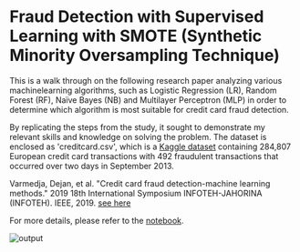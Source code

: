 # Fraud Detection with Supervised Learning with SMOTE (Synthetic Minority Oversampling Technique)
This is a walk through on the following research paper analyzing various machinelearning algorithms, such as Logistic Regression (LR), Random Forest (RF), Naïve Bayes (NB) and Multilayer Perceptron (MLP) in order to determine which algorithm is most suitable for credit card fraud detection. 

By replicating the steps from the study, it sought to demonstrate my relevant skills and knowledge on solving the problem. The dataset is enclosed as 'creditcard.csv', which is a [Kaggle dataset](https://www.kaggle.com/datasets/mlg-ulb/creditcardfraud) containing 284,807 European credit card transactions with 492 fraudulent transactions that occurred over two days in September 2013. 

Varmedja, Dejan, et al. "Credit card fraud detection-machine learning methods." 2019 18th International Symposium INFOTEH-JAHORINA (INFOTEH). IEEE, 2019. [see here](https://github.com/cyfangus/fraud_detection_supervised_learning/blob/main/Credit_Card_Fraud_Detection_-_Machine_Learning_methods.pdf)

For more details, please refer to the [notebook](https://github.com/cyfangus/fraud_detection_supervised_learning/blob/main/fraud_detection_supervised_learning.ipynb).

![output](https://github.com/user-attachments/assets/0114c055-37ae-4532-89fc-a8eb2513c833)
